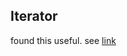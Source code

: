 ## Iterator

found this useful. see [link](http://web.stanford.edu/class/cs106l/lectures/lecture6_iterators_and_pointers_f22.pdf)
